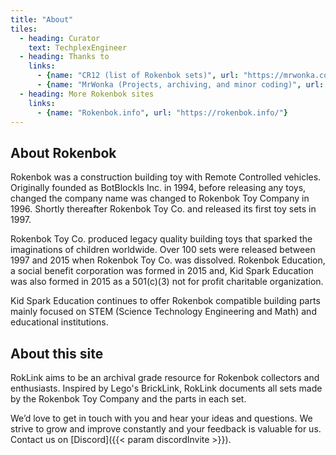 ```yaml
---
title: "About"
tiles:
  - heading: Curator
    text: TechplexEngineer
  - heading: Thanks to
    links:
      - {name: "CR12 (list of Rokenbok sets)", url: "https://mrwonka.com/"}
      - {name: "MrWonka (Projects, archiving, and minor coding)", url: "https://mrwonka.com/"}
  - heading: More Rokenbok sites
    links:
      - {name: "Rokenbok.info", url: "https://rokenbok.info/"}
---
```

## About Rokenbok

Rokenbok was a construction building toy with Remote Controlled vehicles. Originally founded as BotBlockls Inc. in 1994, before releasing any toys, changed the company name was changed to Rokenbok Toy Company in 1996. Shortly thereafter Rokenbok Toy Co. and released its first toy sets in 1997.

Rokenbok Toy Co. produced legacy quality building toys that sparked the imaginations of children worldwide. Over 100 sets were released between 1997 and 2015 when Rokenbok Toy Co. was dissolved. Rokenbok Education, a social benefit corporation was formed in 2015 and, Kid Spark Education was also formed in 2015 as a 501(c)(3) not for profit charitable organization.

Kid Spark Education continues to offer Rokenbok compatible building parts mainly focused on STEM (Science Technology Engineering and Math) and educational institutions.

## About this site

RokLink aims to be an archival grade resource for Rokenbok collectors and enthusiasts. Inspired by Lego's BrickLink, RokLink documents all sets made by the Rokenbok Toy Company and the parts in each set.

We’d love to get in touch with you and hear your ideas and
questions. We strive to grow and improve constantly and your feedback
is valuable for us. Contact us on [Discord]({{< param discordInvite >}}).
